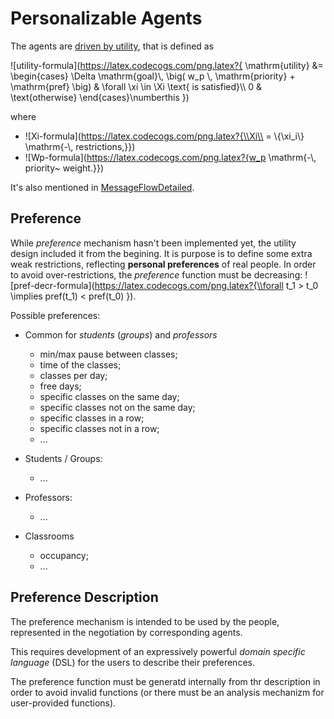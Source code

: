 Personalizable Agents
=====================

The agents are [driven by utility](/src/main/scala/feh/tec/agents/schedule/UtilityDriven.scala), that is defined as 

![utility-formula](https://latex.codecogs.com/png.latex?{
\\mathrm{utility} &= \\begin{cases}
    \\Delta \\mathrm{goal}\\, \\big( w_p \\, \\mathrm{priority} + \\mathrm{pref} \\big)
        & \\forall \\xi \\in \\Xi \\text{ is satisfied}\\\\
    0 & \\text{otherwise}
\\end{cases}\\numberthis
})

where 

- ![Xi-formula](https://latex.codecogs.com/png.latex?{\\Xi\\ = \\{\\xi_i\\} \\mathrm{-\\, restrictions,}})
- ![Wp-formula](https://latex.codecogs.com/png.latex?{w_p \\mathrm{-\\, priority~ weight.}})

It's also mentioned in [MessageFlowDetailed](MessageFlowDetailed.md#utility).

Preference
----------

While _preference_ mechanism hasn't been implemented yet, the utility design included it from the begining. 
It is purpose is to define some extra weak restrictions, reflecting __personal preferences__ of real people.
In order to avoid over-restrictions, the _preference_ function must be decreasing:
![pref-decr-formula](https://latex.codecogs.com/png.latex?{\\forall t_1 > t_0 \\implies pref(t_1) < pref(t_0) }).

Possible preferences:

- Common for _students_ (_groups_) and _professors_
  - min/max pause between classes;
  - time of the classes;
  - classes per day;
  - free days;
  - specific classes on the same day;
  - specific classes not on the same day;
  - specific classes in a row;
  - specific classes not in a row;
  - ...

- Students / Groups:
  - ...

- Professors:
  - ...

- Classrooms
  - occupancy;
  - ...

Preference Description
----------------------

The preference mechanism is intended to be used by the people, represented in the negotiation by corresponding agents.

This requires development of an expressively powerful _domain specific language_ (DSL) for the users to describe their preferences. 

The preference function must be generatd internally from thr description in order to avoid invalid functions
(or there must be an analysis mechanizm for user-provided functions).





